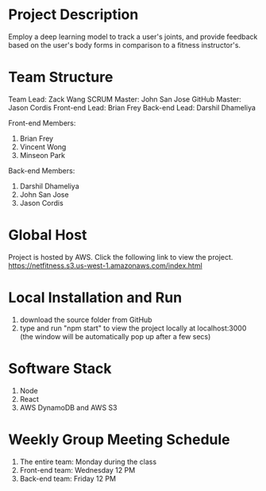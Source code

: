 # Project Description
Employ a deep learning model to track a user's joints, and provide feedback based on the user's body forms in comparison to a fitness instructor's.

# Team Structure
Team Lead:      Zack Wang
SCRUM Master:   John San Jose
GitHub Master:  Jason Cordis
Front-end Lead: Brian Frey
Back-end Lead:  Darshil Dhameliya

Front-end Members:
1)  Brian Frey
2)  Vincent Wong
3)  Minseon Park

Back-end Members:
1)  Darshil Dhameliya
2)  John San Jose
3)  Jason Cordis

# Global Host
Project is hosted by AWS. Click the following link to view the project.
https://netfitness.s3.us-west-1.amazonaws.com/index.html

# Local Installation and Run
1) download the source folder from GitHub
2) type and run "npm start" to view the project locally at localhost:3000  (the window will be automatically pop up after a few secs)

# Software Stack
1) Node
2) React
3) AWS DynamoDB and AWS S3

# Weekly Group Meeting Schedule
1) The entire team: Monday during the class
2) Front-end team:  Wednesday 12 PM
3) Back-end team:   Friday 12 PM